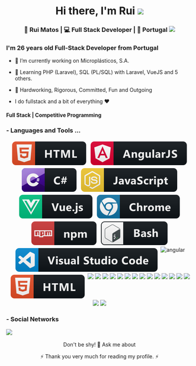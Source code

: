 <div align="center">
   <h1>Hi there, I'm Rui</a> <img src="https://media.giphy.com/media/hvRJCLFzcasrR4ia7z/giphy.gif" width="25px"> </h1>
</div>

<div align="center">
<h3>🙎 Rui Matos | 💻 Full Stack Developer | 📝 Portugal <img src="https://media.giphy.com/media/WUlplcMpOCEmTGBtBW/giphy.gif" width="30"></h3>
</div>

<p align="center">
  <h3> I'm 26 years old Full-Stack Developer from Portugal</h3>
</p>

 - 🔭 I’m currently working on Microplásticos, S.A.
 - 🌱 Learning PHP (Laravel), SQL (PL/SQL) with Laravel, VueJS and 5 others.</i>
 - 👯 Hardworking, Rigorous, Committed, Fun and Outgoing

 - I do fullstack and a bit of everything :heart:
 
 <p align="center">
  <h4> Full Stack | Competitive Programming </h4>
   </p>

### - Languages and Tools ...

<p align="center">
  <img src="https://raw.githubusercontent.com/8bithemant/8bithemant/master/svg/dev/languages/html.svg" alt="html" style="vertical-align:top; margin:4px">
   <img src="https://raw.githubusercontent.com/8bithemant/8bithemant/master/svg/dev/frameworks/angular.svg" alt="angular" style="vertical-align:top; margin:4px">    
  <img src="https://raw.githubusercontent.com/8bithemant/8bithemant/master/svg/dev/languages/csharp.svg" alt="csharp" style="vertical-align:top; margin:4px">
  <img src="https://raw.githubusercontent.com/8bithemant/8bithemant/master/svg/dev/languages/js.svg" alt="js" style="vertical-align:top; margin:4px">
  <img src="https://raw.githubusercontent.com/8bithemant/8bithemant/master/svg/dev/frameworks/vue.svg" alt="vue" style="vertical-align:top; margin:4px">
  <img src="https://raw.githubusercontent.com/8bithemant/8bithemant/master/svg/dev/misc/chrome.svg" alt="chrome" style="vertical-align:top; margin:4px">
  <img src="https://raw.githubusercontent.com/8bithemant/8bithemant/master/svg/dev/services/npm.svg" alt="npm" style="vertical-align:top; margin:4px">
  <img src="https://raw.githubusercontent.com/8bithemant/8bithemant/master/svg/dev/tools/bash.svg" alt="bash" style="vertical-align:top; margin:4px">
  <img src="https://raw.githubusercontent.com/8bithemant/8bithemant/master/svg/dev/tools/visualstudio_code.svg" alt="vscode" style="vertical-align:top; margin:4px">
  <img src="https://github.com/MikeCodesDotNET/ColoredBadges/tree/master/svg/dev/frameworks/angular.svg" alt="angular">

   <!-- Git -->
   <img src="ColoredBadges-master/svg/dev/languages/html.svg" alt="html" style="vertical-align:top; margin:4px">

   <!-- Git -->
   <img src="https://img.shields.io/badge/GIT-E44C30?style=for-the-badge&logo=git&logoColor=white">
   <!-- Microsoft -->
   <img src="https://img.shields.io/badge/Microsoft-666666?style=for-the-badge&logo=microsoft&logoColor=white">
   <!-- Google Chrome -->
   <img src="https://img.shields.io/badge/Google_chrome-4285F4?style=for-the-badge&logo=Google-chrome&logoColor=white">
   <!-- VisualStudio Code -->
   <img src="https://img.shields.io/badge/Visual_Studio_Code-0078D4?style=for-the-badge&logo=visual%20studio%20code&logoColor=white">
   <!-- HTML5 -->
   <img src="https://img.shielwds.io/badge/HTML5-E34F26?style=for-the-badge&logo=html5&logoColor=white">
   <!-- CSS -->
   <img src="https://img.shields.io/badge/CSS-239120?&style=for-the-badge&logo=css3&logoColor=white">
   <!-- JS -->
   <img src="https://img.shields.io/badge/JavaScript-F7DF1E?style=for-the-badge&logo=javascript&logoColor=black">
   <!-- JQuery -->
   <img src="https://img.shields.io/badge/jQuery-0769AD?style=for-the-badge&logo=jquery&logoColor=white">
   <!-- PHP -->
   <img src="https://img.shields.io/badge/PHP-777BB4?style=for-the-badge&logo=php&logoColor=white">
   <!-- AngularJS -->
   <img src="https://img.shields.io/badge/AngularJS-E23237?style=for-the-badge&logo=angularjs&logoColor=white">
   <!-- SQL - Oracle -->
   <img src="https://img.shields.io/badge/Oracle-F80000?style=for-the-badge&logo=oracle&logoColor=black">
   <!-- SQL - MySQL -->
   <img src="https://img.shields.io/badge/MySQL-005C84?style=for-the-badge&logo=mysql&logoColor=white">
   <!-- Laravel -->
   <img src="https://img.shields.io/badge/Laravel-FF2D20?style=for-the-badge&logo=laravel&logoColor=white">
   <!-- VueJS -->
   <img src="https://img.shields.io/badge/Vue.js-35495E?style=for-the-badge&logo=vue.js&logoColor=4FC08D">
   <!-- C# -->
   <img src="https://img.shields.io/badge/C%23-239120?style=for-the-badge&logo=c-sharp&logoColor=white">
   <!-- Bootstrap -->
   <img src="https://img.shields.io/badge/Bootstrap-563D7C?style=for-the-badge&logo=bootstrap&logoColor=white">
</p>

### - Social Networks
<p>
   <a href="https://www.linkedin.com/in/matosrui1998/"><img src="https://img.shields.io/badge/LinkedIn-0077B5?style=for-the-badge&logo=linkedin&logoColor=white"></a>
</p>

<p align="center">Don't be shy! 💬 Ask me about</p>

<p align="center">⚡ Thank you very much for reading my profile. ⚡</p>

<!--
**ruiprogramador/ruiprogramador** is a ✨ _special_ ✨ repository because its `README.md` (this file) appears on your GitHub profile.

Here are some ideas to get you started:

- 🔭 I’m currently working on ...
- 🌱 I’m currently learning ...
- 👯 I’m looking to collaborate on ...
- 🤔 I’m looking for help with ...
- 💬 Ask me about ...
- 📫 How to reach me: ...
- 😄 Pronouns: ...
- ⚡ Fun fact: ...
-->
